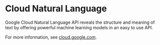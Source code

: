 # Cloud Natural Language

Google Cloud Natural Language API reveals the structure and meaning of text by
offering powerful machine learning models in an easy to use API.

For more information, see [cloud.google.com](https://cloud.google.com/natural-language/).
